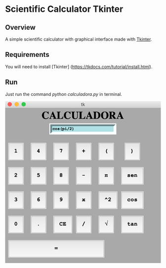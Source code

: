 # Scientific Calculator Tkinter

## Overview
A simple scientific calculator with graphical interface made with [Tkinter](https://docs.python.org/3/library/tkinter.html).

## Requirements

You will need to install [Tkinter] (https://tkdocs.com/tutorial/install.html).

## Run

Just run the command *python calculadora.py* in terminal.


![Calculadora](/Imagem/exemplo.png)

